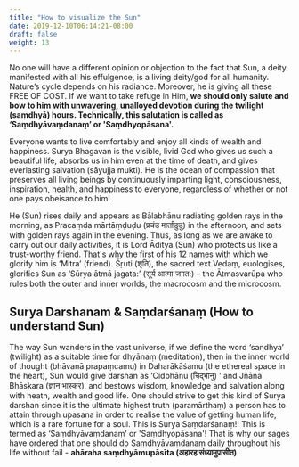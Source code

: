 ```yaml
---
title: "How to visualize the Sun"
date: 2019-12-10T06:14:21-08:00
draft: false
weight: 13
---
```


No one will have a different opinion or objection to the fact that Sun, a deity manifested with all his effulgence, is a living deity/god for all humanity. Nature’s cycle depends on his radiance. Moreover, he is giving all these FREE OF COST. If we want to take refuge in Him, **we should only salute and bow to him with unwavering, unalloyed devotion during the twilight (saṃdhyā) hours. Technically, this salutation is called as ‘Saṃdhyāvaṃdanaṃ’ or 'Saṃdhyopāsana'.** 

Everyone wants to live comfortably and enjoy all kinds of wealth and happiness. Surya Bhagavan is the visible, livid God who gives us such a beautiful life, absorbs us in him even at the time of death, and gives everlasting salvation (sāyujja mukti). He is the ocean of compassion that preserves all living beings by continuously imparting light, consciousness, inspiration, health, and happiness to everyone, regardless of whether or not one pays obeisance to him! 

He (Sun) rises daily and appears as Bālabhānu radiating golden rays in the morning, as Pracaṃḍa mārtāṃḍuḍu  (प्रचंड मार्तांडुडु) in the afternoon, and sets with golden rays again in the evening. Thus, as long as we are awake to carry out our daily activities, it is Lord Āditya (Sun) who protects us like a trust-worthy friend. That's why the first of his 12 names with which we glorify him is ‘Mitra’ (friend). Śṛuti (शृति), the sacred text Vedaṃ, euologises, glorifies Sun as ‘Sūrya ātmā jagata:’ (सूर्य आत्मा जगत:) – the Ātmasvarūpa who rules both the outer and inner worlds, the macrocosm and the microcosm.

## Surya Darshanam & Saṃdarśanaṃ (How to understand Sun)

The way Sun wanders in the vast universe, if we define the word ‘sandhya’ (twilight) as a suitable time for dhyānaṃ (meditation), then in the inner world of thought (bhāvanā prapaṃcamu) in Daharākāśamu (the ethereal space in the heart), Sun would give darshan as ‘Cidbhānu (चिद्भानु) ’  and Jñāna Bhāskara (ज्ञान भास्कर), and bestows wisdom, knowledge and salvation along with heath, wealth and good life. One should strive to get this kind of Surya darshan since it is the ultimate highest truth (paramārthaṃ) a person has to attain through upasana in order to realise the value of getting human life, which is a rare fortune for a soul. This is Surya Saṃdarśanaṃ!! This is termed as ‘Saṃdhyāvaṃdanaṃ’ or 'Saṃdhyopāsana'! That is why our sages have ordered that one should do Saṃdhyāvaṃdanaṃ daily throughout his life without fail - **ahāraha saṃdhyāmupāsīta (अहारह संध्यामुपासीत)**.